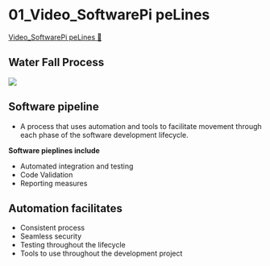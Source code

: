 # 01_Video_SoftwarePi peLines

[Video_SoftwarePi peLines &#128279;](https://www.coursera.org/learn/introduction-to-security-principles-in-cloud-computing/lecture/0hmwa/software-pipelines)

## Water Fall Process

![](https://westus31-mediap.svc.ms/transform/thumbnail?provider=spo&farmid=193786&inputFormat=png&cs=MDAwMDAwMDAtMDAwMC0wMDAwLTAwMDAtMDAwMDQ4MTcxMGE0fFNQTw&docid=https%3A%2F%2Fmy.microsoftpersonalcontent.com%2F_api%2Fv2.0%2Fdrives%2Fb!-jkcltTqL02_EJOFl7UoeUcquPE4-udDtU9PbQwn42Yqb_GkAxDWQIi8VHXqH0qU%2Fitems%2F01ON7U2VSK7ZV6QZ4LMNCLFBKLU5PFI7ZW%3Ftempauth%3Dv1e.eyJzaXRlaWQiOiI5NjFjMzlmYS1lYWQ0LTRkMmYtYmYxMC05Mzg1OTdiNTI4NzkiLCJhcHBpZCI6IjAwMDAwMDAwLTAwMDAtMDAwMC0wMDAwLTAwMDA0ODE3MTBhNCIsImF1ZCI6IjAwMDAwMDAzLTAwMDAtMGZmMS1jZTAwLTAwMDAwMDAwMDAwMC9teS5taWNyb3NvZnRwZXJzb25hbGNvbnRlbnQuY29tQDkxODgwNDBkLTZjNjctNGM1Yi1iMTEyLTM2YTMwNGI2NmRhZCIsImV4cCI6IjE3MzQ4Njg4MDAifQ.uoREWrLap9_VuadqBX2J7nl7RAWKrJAlqUfjFk6tyAxnVkGEh86dv4M1-PYyVvSd5jK3DunR5ENbtvHLUyfFmCFoa4UFuMVXNYH2bTzxRWQ0EgF6zjUTZKIjhs2MHmtfhTUut_F69WJH4qziqtDNr4SXGrVW_crcX2FHnYEEBuztOQsQ09QdXU3rBCaDmXpmCQXSL0vQBhoAxfd8fojGgwJkyvTKCPR3UkF-lCJa9qfuuuz36cUIcLNXR4qLmZJYLbm1zWgK_qOIQ2l0jpZc0xdgZNos_6PCY788ailxsBY3KEPdazf_OhBDGqHgFZ7CGOJpWMH7qSLVJTUgImrpUGVV0XsUx2qLpZnY8hFyhJAUHEXERTm-oK4BK7bPCMwM.qCO0X1xepfXd8KO2o07KCHvMj_huIyxbqt829a9rInE%26version%3DPublished&cb=63870448110&encodeFailures=1&width=1358&height=569&action=Access)

## Software pipeline

- A process that uses automation and tools to facilitate movement through each phase of the software development lifecycle.

**Software pieplines include**

- Automated integration and testing
- Code Validation
- Reporting measures

## Automation facilitates

- Consistent process
- Seamless security
- Testing throughout the lifecycle
- Tools to use throughout the development project

